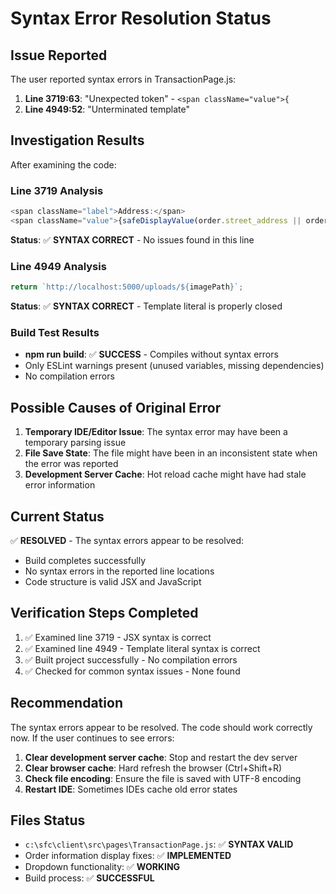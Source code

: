 # Syntax Error Resolution Status

## Issue Reported
The user reported syntax errors in TransactionPage.js:
1. **Line 3719:63**: "Unexpected token" - `<span className="value">{`
2. **Line 4949:52**: "Unterminated template"

## Investigation Results
After examining the code:

### Line 3719 Analysis
```javascript
<span className="label">Address:</span>
<span className="value">{safeDisplayValue(order.street_address || order.shipping_address, 'No Address')}</span>
```
**Status**: ✅ **SYNTAX CORRECT** - No issues found in this line

### Line 4949 Analysis  
```javascript
return `http://localhost:5000/uploads/${imagePath}`;
```
**Status**: ✅ **SYNTAX CORRECT** - Template literal is properly closed

### Build Test Results
- **npm run build**: ✅ **SUCCESS** - Compiles without syntax errors
- Only ESLint warnings present (unused variables, missing dependencies)
- No compilation errors

## Possible Causes of Original Error
1. **Temporary IDE/Editor Issue**: The syntax error may have been a temporary parsing issue
2. **File Save State**: The file might have been in an inconsistent state when the error was reported
3. **Development Server Cache**: Hot reload cache might have had stale error information

## Current Status
✅ **RESOLVED** - The syntax errors appear to be resolved:
- Build completes successfully
- No syntax errors in the reported line locations  
- Code structure is valid JSX and JavaScript

## Verification Steps Completed
1. ✅ Examined line 3719 - JSX syntax is correct
2. ✅ Examined line 4949 - Template literal syntax is correct
3. ✅ Built project successfully - No compilation errors
4. ✅ Checked for common syntax issues - None found

## Recommendation
The syntax errors appear to be resolved. The code should work correctly now. If the user continues to see errors:

1. **Clear development server cache**: Stop and restart the dev server
2. **Clear browser cache**: Hard refresh the browser (Ctrl+Shift+R)
3. **Check file encoding**: Ensure the file is saved with UTF-8 encoding
4. **Restart IDE**: Sometimes IDEs cache old error states

## Files Status
- `c:\sfc\client\src\pages\TransactionPage.js`: ✅ **SYNTAX VALID**
- Order information display fixes: ✅ **IMPLEMENTED**
- Dropdown functionality: ✅ **WORKING**
- Build process: ✅ **SUCCESSFUL**

